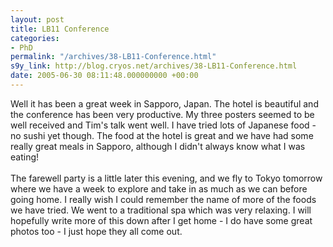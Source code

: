 ```yaml
---
layout: post
title: LB11 Conference
categories:
- PhD
permalink: "/archives/38-LB11-Conference.html"
s9y_link: http://blog.cryos.net/archives/38-LB11-Conference.html
date: 2005-06-30 08:11:48.000000000 +00:00
---
```

Well it has been a great week in Sapporo, Japan. The hotel is beautiful and the conference has been very productive. My three posters seemed to be well received and Tim's talk went well. I have tried lots of Japanese food - no sushi yet though. The food at the hotel is great and we have had some really great meals in Sapporo, although I didn't always know what I was eating!<br />
<br />
The farewell party is a little later this evening, and we fly to Tokyo tomorrow where we have a week to explore and take in as much as we can before going home. I really wish I could remember the name of more of the foods we have tried. We went to a traditional spa which was very relaxing. I will hopefully write more of this down after I get home - I do have some great photos too - I just hope they all come out.
